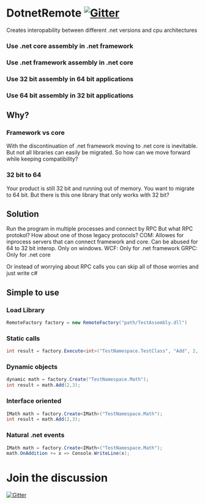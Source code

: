 # DotnetRemote [![Gitter](https://badges.gitter.im/DotnetRemote/community.svg)](https://gitter.im/DotnetRemote/community?utm_source=badge&utm_medium=badge&utm_campaign=pr-badge)
Creates interopability between different .net versions and cpu architectures
### Use .net core assembly in .net framework
### Use .net framework assembly in .net core
### Use 32 bit assembly in 64 bit applications
### Use 64 bit assembly in 32 bit applications

## Why?
### Framework vs core
With the discontinuation of .net framework moving to .net core is inevitable.
But not all libraries can easily be migrated.
So how can we move forward while keeping compatibility?

### 32 bit to 64
Your product is still 32 bit and running out of memory.
You want to migrate to 64 bit.
But there is this one library that only works with 32 bit?

## Solution
Run the program in multiple processes and connect by RPC
But what RPC protokol?
How about one of those legacy protocols?
COM: Allowes for inprocess servers that can connect framework and core. Can be abused for 64 to 32 bit interop.  Only on windows.
WCF: Only for .net framework
GRPC: Only for .net core

Or instead of worrying about RPC calls you can skip all of those worries and just write c#

## Simple to use
### Load Library
```csharp
RemoteFactory factory = new RemoteFactory("path/TestAssembly.dll")
```
### Static calls
```csharp
int result = factory.Execute<int>("TestNamespace.TestClass", "Add", 2, 3);
```
### Dynamic objects
```csharp
dynamic math = factory.Create("TestNamespace.Math");
int result = math.Add(2,3);
```
### Interface oriented
```csharp
IMath math = factory.Create<IMath>("TestNamespace.Math");
int result = math.Add(2,3);
```
### Natural .net events
```csharp
IMath math = factory.Create<IMath>("TestNamespace.Math");
math.OnAddition += x => Console.WriteLine(x);
```

# Join the discussion
[![Gitter](https://badges.gitter.im/DotnetRemote/community.svg)](https://gitter.im/DotnetRemote/community?utm_source=badge&utm_medium=badge&utm_campaign=pr-badge)
